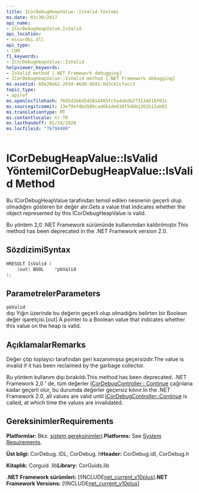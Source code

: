 ```yaml
---
title: ICorDebugHeapValue::IsValid Yöntemi
ms.date: 03/30/2017
api_name:
- ICorDebugHeapValue.IsValid
api_location:
- mscordbi.dll
api_type:
- COM
f1_keywords:
- ICorDebugHeapValue::IsValid
helpviewer_keywords:
- IsValid method [.NET Framework debugging]
- ICorDebugHeapValue::IsValid method [.NET Framework debugging]
ms.assetid: 68e20e62-203d-46d8-bb91-8d3c61cfacc3
topic_type:
- apiref
ms.openlocfilehash: 7685d1b6d5458a4405fc5a4abdb2f3134618f01c
ms.sourcegitcommit: 13e79efdbd589cad6b1de634f5d6b1262b12ab01
ms.translationtype: MT
ms.contentlocale: tr-TR
ms.lasthandoff: 01/28/2020
ms.locfileid: "76794400"
---
```

# <a name="icordebugheapvalueisvalid-method"></a><span data-ttu-id="95cd7-102">ICorDebugHeapValue::IsValid Yöntemi</span><span class="sxs-lookup"><span data-stu-id="95cd7-102">ICorDebugHeapValue::IsValid Method</span></span>
<span data-ttu-id="95cd7-103">Bu ICorDebugHeapValue tarafından temsil edilen nesnenin geçerli olup olmadığını gösteren bir değer alır.</span><span class="sxs-lookup"><span data-stu-id="95cd7-103">Gets a value that indicates whether the object represented by this ICorDebugHeapValue is valid.</span></span>  
  
 <span data-ttu-id="95cd7-104">Bu yöntem 2,0 .NET Framework sürümünde kullanımdan kaldırılmıştır.</span><span class="sxs-lookup"><span data-stu-id="95cd7-104">This method has been deprecated in the .NET Framework version 2.0.</span></span>  
  
## <a name="syntax"></a><span data-ttu-id="95cd7-105">Sözdizimi</span><span class="sxs-lookup"><span data-stu-id="95cd7-105">Syntax</span></span>  
  
```cpp  
HRESULT IsValid (  
    [out] BOOL    *pbValid  
);  
```  
  
## <a name="parameters"></a><span data-ttu-id="95cd7-106">Parametreler</span><span class="sxs-lookup"><span data-stu-id="95cd7-106">Parameters</span></span>  
 `pbValid`  
 <span data-ttu-id="95cd7-107">dışı Yığın üzerinde bu değerin geçerli olup olmadığını belirten bir Boolean değer işaretçisi.</span><span class="sxs-lookup"><span data-stu-id="95cd7-107">[out] A pointer to a Boolean value that indicates whether this value on the heap is valid.</span></span>  
  
## <a name="remarks"></a><span data-ttu-id="95cd7-108">Açıklamalar</span><span class="sxs-lookup"><span data-stu-id="95cd7-108">Remarks</span></span>  
 <span data-ttu-id="95cd7-109">Değer çöp toplayıcı tarafından geri kazanımışsa geçersizdir.</span><span class="sxs-lookup"><span data-stu-id="95cd7-109">The value is invalid if it has been reclaimed by the garbage collector.</span></span>  
  
 <span data-ttu-id="95cd7-110">Bu yöntem kullanım dışı bırakıldı.</span><span class="sxs-lookup"><span data-stu-id="95cd7-110">This method has been deprecated.</span></span> <span data-ttu-id="95cd7-111">.NET Framework 2,0 ' de, tüm değerler [ICorDebugController:: Continue](icordebugcontroller-continue-method.md) çağrılana kadar geçerli olur, bu durumda değerler geçersiz kılınır.</span><span class="sxs-lookup"><span data-stu-id="95cd7-111">In the .NET Framework 2.0, all values are valid until [ICorDebugController::Continue](icordebugcontroller-continue-method.md) is called, at which time the values are invalidated.</span></span>  
  
## <a name="requirements"></a><span data-ttu-id="95cd7-112">Gereksinimler</span><span class="sxs-lookup"><span data-stu-id="95cd7-112">Requirements</span></span>  
 <span data-ttu-id="95cd7-113">**Platformlar:** Bkz. [sistem gereksinimleri](../../../../docs/framework/get-started/system-requirements.md).</span><span class="sxs-lookup"><span data-stu-id="95cd7-113">**Platforms:** See [System Requirements](../../../../docs/framework/get-started/system-requirements.md).</span></span>  
  
 <span data-ttu-id="95cd7-114">**Üst bilgi:** CorDebug. IDL, CorDebug. h</span><span class="sxs-lookup"><span data-stu-id="95cd7-114">**Header:** CorDebug.idl, CorDebug.h</span></span>  
  
 <span data-ttu-id="95cd7-115">**Kitaplık:** Corguid. lib</span><span class="sxs-lookup"><span data-stu-id="95cd7-115">**Library:** CorGuids.lib</span></span>  
  
 <span data-ttu-id="95cd7-116">**.NET Framework sürümleri:** [!INCLUDE[net_current_v10plus](../../../../includes/net-current-v10plus-md.md)]</span><span class="sxs-lookup"><span data-stu-id="95cd7-116">**.NET Framework Versions:** [!INCLUDE[net_current_v10plus](../../../../includes/net-current-v10plus-md.md)]</span></span>
